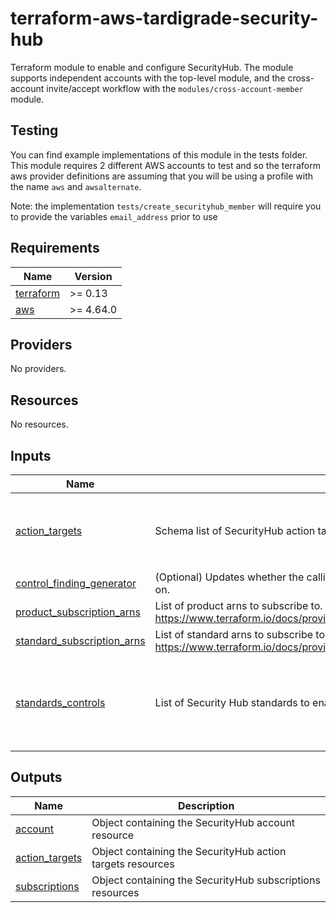 # terraform-aws-tardigrade-security-hub
Terraform module to enable and configure SecurityHub. The module supports independent
accounts with the top-level module, and the cross-account invite/accept workflow with
the `modules/cross-account-member` module.

## Testing
You can find example implementations of this module in the tests folder. This module
requires 2 different AWS accounts to test and so the terraform aws provider definitions
are assuming that you will be using a profile with the name `aws` and `awsalternate`.

Note: the implementation `tests/create_securityhub_member` will require you to provide the variables
`email_address` prior to use

<!-- BEGIN TFDOCS -->
## Requirements

| Name | Version |
|------|---------|
| <a name="requirement_terraform"></a> [terraform](#requirement\_terraform) | >= 0.13 |
| <a name="requirement_aws"></a> [aws](#requirement\_aws) | >= 4.64.0 |

## Providers

No providers.

## Resources

No resources.

## Inputs

| Name | Description | Type | Default | Required |
|------|-------------|------|---------|:--------:|
| <a name="input_action_targets"></a> [action\_targets](#input\_action\_targets) | Schema list of SecurityHub action targets. | <pre>list(object({<br>    name        = string<br>    description = string<br>    identifer   = string<br>  }))</pre> | `[]` | no |
| <a name="input_control_finding_generator"></a> [control\_finding\_generator](#input\_control\_finding\_generator) | (Optional) Updates whether the calling account has consolidated control findings turned on. | `string` | `"SECURITY_CONTROL"` | no |
| <a name="input_product_subscription_arns"></a> [product\_subscription\_arns](#input\_product\_subscription\_arns) | List of product arns to subscribe to. See https://www.terraform.io/docs/providers/aws/r/securityhub_product_subscription.html | `list(string)` | `[]` | no |
| <a name="input_standard_subscription_arns"></a> [standard\_subscription\_arns](#input\_standard\_subscription\_arns) | List of standard arns to subscribe to. See https://www.terraform.io/docs/providers/aws/r/securityhub_standards_subscription.html | `list(string)` | `[]` | no |
| <a name="input_standards_controls"></a> [standards\_controls](#input\_standards\_controls) | List of Security Hub standards to enable or disable in current region. | <pre>list(object({<br>    name                  = string<br>    standards_control_arn = string<br>    control_status        = string<br>    disabled_reason       = string<br>  }))</pre> | `[]` | no |

## Outputs

| Name | Description |
|------|-------------|
| <a name="output_account"></a> [account](#output\_account) | Object containing the SecurityHub account resource |
| <a name="output_action_targets"></a> [action\_targets](#output\_action\_targets) | Object containing the SecurityHub action targets resources |
| <a name="output_subscriptions"></a> [subscriptions](#output\_subscriptions) | Object containing the SecurityHub subscriptions resources |

<!-- END TFDOCS -->
